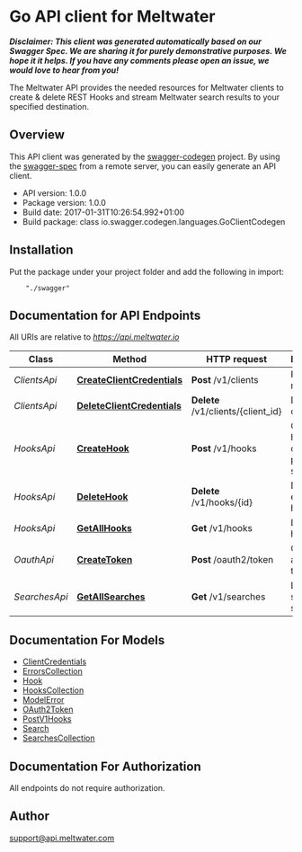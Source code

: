 # Go API client for Meltwater

_**Disclaimer: This client was generated automatically based on our Swagger Spec. We are sharing it for purely demonstrative purposes. We hope it it helps. If you have any comments please open an issue, we would love to hear from you!**_

The Meltwater API provides the needed resources for Meltwater clients to create & delete REST Hooks and stream Meltwater search results to your specified destination.

## Overview
This API client was generated by the [swagger-codegen](https://github.com/swagger-api/swagger-codegen) project.  By using the [swagger-spec](https://github.com/swagger-api/swagger-spec) from a remote server, you can easily generate an API client.

- API version: 1.0.0
- Package version: 1.0.0
- Build date: 2017-01-31T10:26:54.992+01:00
- Build package: class io.swagger.codegen.languages.GoClientCodegen

## Installation
Put the package under your project folder and add the following in import:
```
    "./swagger"
```

## Documentation for API Endpoints

All URIs are relative to *https://api.meltwater.io*

Class | Method | HTTP request | Description
------------ | ------------- | ------------- | -------------
*ClientsApi* | [**CreateClientCredentials**](docs/ClientsApi.md#createclientcredentials) | **Post** /v1/clients | Register new client
*ClientsApi* | [**DeleteClientCredentials**](docs/ClientsApi.md#deleteclientcredentials) | **Delete** /v1/clients/{client_id} | Delete client.
*HooksApi* | [**CreateHook**](docs/HooksApi.md#createhook) | **Post** /v1/hooks | Creates a hook for one of your predefined searches.
*HooksApi* | [**DeleteHook**](docs/HooksApi.md#deletehook) | **Delete** /v1/hooks/{id} | Delete an existing hook.
*HooksApi* | [**GetAllHooks**](docs/HooksApi.md#getallhooks) | **Get** /v1/hooks | List all hooks.
*OauthApi* | [**CreateToken**](docs/OauthApi.md#createtoken) | **Post** /oauth2/token | Create an access token
*SearchesApi* | [**GetAllSearches**](docs/SearchesApi.md#getallsearches) | **Get** /v1/searches | List your saved searches.


## Documentation For Models

 - [ClientCredentials](docs/ClientCredentials.md)
 - [ErrorsCollection](docs/ErrorsCollection.md)
 - [Hook](docs/Hook.md)
 - [HooksCollection](docs/HooksCollection.md)
 - [ModelError](docs/ModelError.md)
 - [OAuth2Token](docs/OAuth2Token.md)
 - [PostV1Hooks](docs/PostV1Hooks.md)
 - [Search](docs/Search.md)
 - [SearchesCollection](docs/SearchesCollection.md)


## Documentation For Authorization

 All endpoints do not require authorization.


## Author

support@api.meltwater.com

